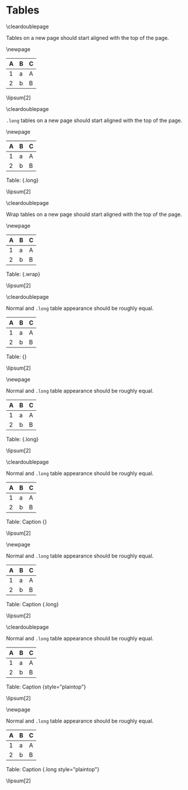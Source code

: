 # Tables

\cleardoublepage

Tables on a new page should start aligned with the top of the page.

\newpage

| **A** | **B** | **C** |
|:------|:------|:------|
| 1     | a     | A     |
| 2     | b     | B     |

\lipsum[2]

\cleardoublepage

`.long` tables on a new page should start aligned with the top of the page.

\newpage

| **A** | **B** | **C** |
|:------|:------|:------|
| 1     | a     | A     |
| 2     | b     | B     |

Table: {.long}

\lipsum[2]

\cleardoublepage

Wrap tables on a new page should start aligned with the top of the page.

\newpage

| **A** | **B** | **C** |
|:------|:------|:------|
| 1     | a     | A     |
| 2     | b     | B     |

Table: {.wrap}

\lipsum[2]




\cleardoublepage

Normal and `.long` table appearance should be roughly equal.

| **A** | **B** | **C** |
|:------|:------|:------|
| 1     | a     | A     |
| 2     | b     | B     |

Table: {}

\lipsum[2]

\newpage

Normal and `.long` table appearance should be roughly equal.

| **A** | **B** | **C** |
|:------|:------|:------|
| 1     | a     | A     |
| 2     | b     | B     |

Table: {.long}

\lipsum[2]

\cleardoublepage

Normal and `.long` table appearance should be roughly equal.

| **A** | **B** | **C** |
|:------|:------|:------|
| 1     | a     | A     |
| 2     | b     | B     |

Table: Caption {}

\lipsum[2]

\newpage

Normal and `.long` table appearance should be roughly equal.

| **A** | **B** | **C** |
|:------|:------|:------|
| 1     | a     | A     |
| 2     | b     | B     |

Table: Caption {.long}

\lipsum[2]

\cleardoublepage

Normal and `.long` table appearance should be roughly equal.

| **A** | **B** | **C** |
|:------|:------|:------|
| 1     | a     | A     |
| 2     | b     | B     |

Table: Caption {style="plaintop"}

\lipsum[2]

\newpage

Normal and `.long` table appearance should be roughly equal.

| **A** | **B** | **C** |
|:------|:------|:------|
| 1     | a     | A     |
| 2     | b     | B     |

Table: Caption {.long style="plaintop"}

\lipsum[2]
